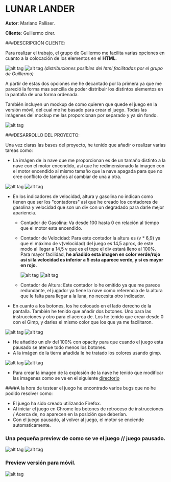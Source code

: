 # LUNAR LANDER


__Autor__: Mariano Palliser.

__Cliente__: Guillermo cirer.



###DESCRIPCIÓN CLIENTE:

Para realizar el trabajo, el grupo de Guillermo me facilita varias opciones en cuanto a la colocación de los elementos en el __HTML__.


![alt tag](https://github.com/mpalliser/LunarLander/blob/master/img/imgmd/fondo1.png)
![alt tag](https://github.com/mpalliser/LunarLander/blob/master/img/imgmd/fondo2.png)
_(distribuciones posibles del html facilitadas por el grupo de Guillermo)_



A partir de estas dos opciones me he decantado por la primera ya que me pareció la forma mas sencilla de poder distribuir los distintos elementos en la pantalla de una forma ordenada.

También incluyen un mockup de como quieren que quede el juego en la versión móvil, del cual me he basado para crear el juego. Todas las imágenes del mockup me las proporcionan por separado y ya sin fondo.

![alt tag](https://github.com/mpalliser/LunarLander/blob/master/img/imgmd/mockup.jpg)


###DESARROLLO DEL PROYECTO:

Una vez claras las bases del proyecto, he tenido que añadir o realizar varias tareas como:

* La imágen de la nave que me proporcionan es de un tamaño distinto a la nave con el motor encendido, así que he redimensionado la imagen con el motor encendido al mismo tamaño que la nave apagada para que no cree conflicto de tamaños al cambiar de una a otra.

![alt tag](https://github.com/mpalliser/LunarLander/blob/master/img/imgmd/nave.png)
![alt tag](https://github.com/mpalliser/LunarLander/blob/master/img/imgmd/naveFuego.png)

* En los indicadores de velocidad, altura y gasolina no indican como tienen que ser los "contadores" así que he creado los contadores de gasolina y velocidad que son un div con un degradado para darle mejor apariencia.
  * Contador de Gasolina: Va desde 100 hasta 0 en relación al tiempo que el motor esta encendido.
  * Contador de Velocidad: Para este contador la altura es (v * 6,9) ya que el máximo de v(velocidad) del juego es 14,5 aprox, de este modo al llegar a 14,5 v que es el tope el div estará lleno al 100%. Para mayor facilidad, __he añadido esta imagen en color verde/rojo así si la velocidad es inferior a 5 esta aparece verde, y si es mayor en rojo.__
  
    ![alt tag](https://github.com/mpalliser/LunarLander/blob/master/img/imgmd/velocidadGreen.png)
    ![alt tag](https://github.com/mpalliser/LunarLander/blob/master/img/imgmd/velocidadRed.png)

  * Contador de Altura: Este contador lo he omitido ya que me parece redundante, el jugador ya tiene la nave como referencia de la altura que le falta para llegar a la luna, no necesita otro indicador.

* En cuanto a los botones, los he colocado en el lado derecho de la pantalla. También he tenido que añadir dos botones. Uno para las instrucciones y otro para el acerca de. Los he tenido que crear desde 0 con el Gimp, y darles el mismo color que los que ya me facilitaron.

![alt tag](https://github.com/mpalliser/LunarLander/blob/master/img/imgmd/info.png)
![alt tag](https://github.com/mpalliser/LunarLander/blob/master/img/imgmd/acercade.png)

* He añadido un *div* del 100% con opacity para que cuando el juego esta pausado se atenue todo menos los botones.
* A la imágen de la tierra añadida le he tratado los colores usando gimp.

![alt tag](https://github.com/mpalliser/LunarLander/blob/master/img/imgmd/tierra.png)
![alt tag](https://github.com/mpalliser/LunarLander/blob/master/img/imgmd/tierraTratada.png)

* Para crear la imagen de la explosión de la nave he tenido que modificar las imagenes como se ve en el siguiente [directorio](https://github.com/mpalliser/LunarLander/blob/master/img/explosion/)

####A la hora de testear el juego he encontrado varios bugs que no he podido resolver como:

* El juego ha sido creado utilizando Firefox.
* Al iniciar el juego en Chrome los botones de retroceso de instrucciones / Acerca de, no aparecen en la posición que deberían.
* Con el juego pausado, al volver al juego, el motor se enciende automaticamente.


### Una pequeña preview de como se ve el juego // juego pausado.
![alt tag](https://github.com/mpalliser/LunarLander/blob/master/img/imgmd/pantalla.png)
![alt tag](https://github.com/mpalliser/LunarLander/blob/master/img/imgmd/apagada.png)

### Preview versión para móvil.
![alt tag](https://github.com/mpalliser/LunarLander/blob/master/img/imgmd/movil.png)


